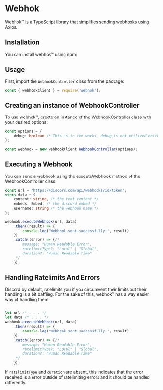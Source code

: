 # Webhok

Webhok™️ is a TypeScript library that simplifies sending webhooks using Axios.

## Installation

You can install webhok™️ using npm:


## Usage

First, import the `WebhookController` class from the package:

```typescript
const { webhookClient } = require('webhok');
```

## Creating an instance of WebhookController

To use webhok™️, create an instance of the WebhookController class with your desired options:

```typescript
const options = {
    debug: boolean /* This is in the works, debug is not utilized neither functional. */
};

const webhook = new webhookClient.WebhookController(options);
```

## Executing a Webhook

You can send a webhook using the executeWebhook method of the WebhookController class:

```typescript
const url = 'https://discord.com/api/webhooks/id/token';
const data = {
    content: string, /* the text content */
    embeds: Embed, /* the discord embed */
    username: string /* the webhook name */
};

webhook.executeWebhook(url, data)
    .then((result) => {
        console.log('Webhook sent successfully:', result);
    })
    .catch((error) => {/*
        message: "Human Readable Error", 
        ratelimitType?: "Local" | "Global",
        duration?: "Human Readable Time"
     */
    });
```
## Handling Ratelimits And Errors

Discord by default, ratelimits you if you circumvent their limits but their handling is a bit baffling. For the sake of this, webhok™️ has a way easier way of handling them:

```typescript

let url /* . . . */
let data /* . . . */
webhook.executeWebhook(url, data)
    .then((result) => {
        console.log('Webhook sent successfully:', result);
    })
    .catch((error) => {/*
        message: "Human Readable Error", 
        ratelimitType?: "Local" | "Global",
        duration?: "Human Readable Time"
     */
    });
```
If `ratelimitType` and `duration` are absent, this indicates that the error received is a error outside of ratelimiting errors and it should be handled differently.